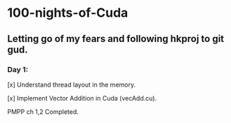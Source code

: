 # 100-nights-of-Cuda

## Letting go of my fears and following hkproj to git gud.

### Day 1:

[x] Understand thread layout in the memory.

[x] Implement Vector Addition in Cuda (vecAdd.cu).

PMPP ch 1,2 Completed.
